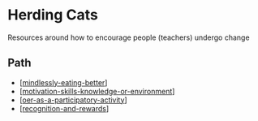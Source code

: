 # Herding Cats

Resources around how to encourage people (teachers) undergo change

## Path

- [[mindlessly-eating-better]]
- [[motivation-skills-knowledge-or-environment]]
- [[oer-as-a-participatory-activity]]
- [[recognition-and-rewards]]


[//begin]: # "Autogenerated link references for markdown compatibility"
[mindlessly-eating-better]: <../Herding Cats/mindlessly-eating-better> "Mindlessly eating better"
[motivation-skills-knowledge-or-environment]: <../Herding Cats/motivation-skills-knowledge-or-environment> "Motivation, skills, knowledge or environment"
[oer-as-a-participatory-activity]: <../Herding Cats/oer-as-a-participatory-activity> "OER as a participatory activity"
[recognition-and-rewards]: <../Herding Cats/recognition-and-rewards> "Recognition and rewards"
[//end]: # "Autogenerated link references"
